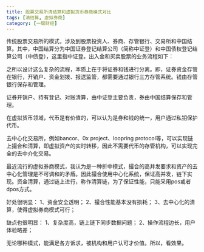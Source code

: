 ```yaml
---
title: 股票交易所清结算和虚拟货币券商模式对比
tags: [清结算, 虚拟券商]
category: [一聪财经]
---
```


传统股票交易所的模式，涉及到股票投资人、券商、存管银行、交易所和中国结算。其中，中国结算分为中国证券登记结算公司（简称中证登）和中国债权登记结算公司（中债登），这里指中证登。出入金和买卖股票的业务流程如下：


之所以设计这么复杂的流程，本质上在于将证券和钱进行分离。即，证券资金存管在银行，开销户、资金划拨、报送监管，都需要通过银行三方存管系统。钱由存管银行保存和管理。

证券开销户、持有登记、对账清算，由中证登主要负责，券由中国结算保存和管理。

在虚拟货币领域，代币是有价值的，可以认为是券和钱的统一，用户通过私钥保护代币。

去中心化交易所，例如bancor、0x project、loopring protocol等，可以实现链上撮合和清算，即虚拟资产的实时转移，因此不需要代币的存管机构，可以实现完全的去中介化交易。

最近流行的虚拟券商模式，我认为是一种折中模式，撮合的高并发要求和资产的去中心化管理是不可调和的矛盾。因此撮合使用中心化系统，保证高并发，链下实现。资金清算，通过链上进行，称作清算链，为了保证性能，只能采用pos或者dpos方式。

好处很明显：
1、资金安全透明；
2、撮合性能基本没有损耗；
3、去中心化的清算，使得虚拟券商模式可行；

缺点也很明显：
1、复杂度高，链上链下同步数据问题；
2、操作流程边长，用户体验略差；


无论哪种模式，能满足各方诉求，被机构和用户认可才价值。所以，看效果。

